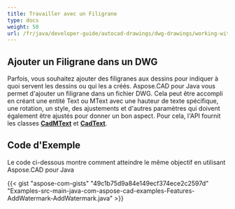 ```yaml
---
title: Travailler avec un Filigrane
type: docs
weight: 50
url: /fr/java/developer-guide/autocad-drawings/dwg-drawings/working-with-watermark/
---
```


## **Ajouter un Filigrane dans un DWG**

Parfois, vous souhaitez ajouter des filigranes aux dessins pour indiquer à quoi servent les dessins ou qui les a créés. Aspose.CAD pour Java vous permet d'ajouter un filigrane dans un fichier DWG. Cela peut être accompli en créant une entité Text ou MText avec une hauteur de texte spécifique, une rotation, un style, des ajustements et d'autres paramètres qui doivent également être ajustés pour donner un bon aspect. Pour cela, l'API fournit les classes [**CadMText**](https://reference.aspose.com/cad/java/com.aspose.cad.fileformats.cad.cadobjects/CadMText) et [**CadText**](https://reference.aspose.com/cad/java/com.aspose.cad.fileformats.cad.cadobjects/CadText).

## Code d'Exemple

Le code ci-dessous montre comment atteindre le même objectif en utilisant Aspose.CAD pour Java

{{< gist "aspose-com-gists" "49c1b75d9a84e149ecf374ece2c2597d" "Examples-src-main-java-com-aspose-cad-examples-Features-AddWatermark-AddWatermark.java" >}}
